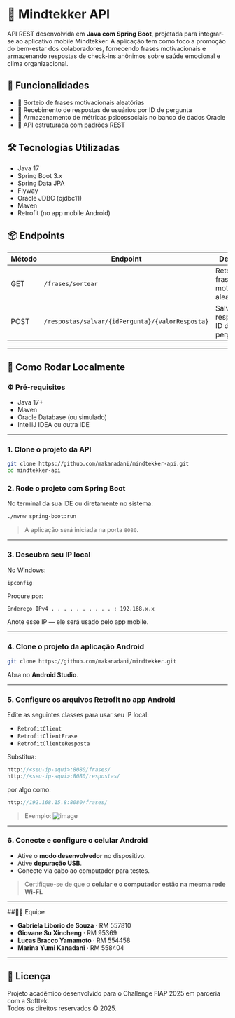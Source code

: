 
# 🧠 Mindtekker API

API REST desenvolvida em **Java com Spring Boot**, projetada para integrar-se ao aplicativo mobile Mindtekker. A aplicação tem como foco a promoção do bem-estar dos colaboradores, fornecendo frases motivacionais e armazenando respostas de check-ins anônimos sobre saúde emocional e clima organizacional.

## 🚀 Funcionalidades

- 🎯 Sorteio de frases motivacionais aleatórias
- 📝 Recebimento de respostas de usuários por ID de pergunta
- 🧠 Armazenamento de métricas psicossociais no banco de dados Oracle
- 🔐 API estruturada com padrões REST

## 🛠️ Tecnologias Utilizadas

- Java 17
- Spring Boot 3.x
- Spring Data JPA
- Flyway
- Oracle JDBC (ojdbc11)
- Maven
- Retrofit (no app mobile Android)

## 📦 Endpoints

| Método | Endpoint                                         | Descrição                                |
|--------|--------------------------------------------------|------------------------------------------|
| GET    | `/frases/sortear`                                | Retorna uma frase motivacional aleatória |
| POST   | `/respostas/salvar/{idPergunta}/{valorResposta}` | Salva uma resposta por ID de pergunta    |

---

## 🧪 Como Rodar Localmente

### ⚙️ Pré-requisitos

- Java 17+
- Maven
- Oracle Database (ou simulado)
- IntelliJ IDEA ou outra IDE

---

### 1. Clone o projeto da API

```bash
git clone https://github.com/makanadani/mindtekker-api.git
cd mindtekker-api
```

### 2. Rode o projeto com Spring Boot

No terminal da sua IDE ou diretamente no sistema:

```bash
./mvnw spring-boot:run
```

> A aplicação será iniciada na porta `8080`.

---

### 3. Descubra seu IP local

No Windows:

```bash
ipconfig
```

Procure por:

```
Endereço IPv4 . . . . . . . . . . : 192.168.x.x
```

Anote esse IP — ele será usado pelo app mobile.

---

### 4. Clone o projeto da aplicação Android

```bash
git clone https://github.com/makanadani/mindtekker.git
```

Abra no **Android Studio**.

---

### 5. Configure os arquivos Retrofit no app Android

Edite as seguintes classes para usar seu IP local:

- `RetrofitClient`
- `RetrofitClientFrase`
- `RetrofitClienteResposta`

Substitua:

```kotlin
http://<seu-ip-aqui>:8080/frases/
http://<seu-ip-aqui>:8080/respostas/
```

por algo como:

```kotlin
http://192.168.15.8:8080/frases/
```

> Exemplo:
![image](https://github.com/user-attachments/assets/3f2f7264-3a10-4fdc-add1-d4304d09652e)

---

### 6. Conecte e configure o celular Android

- Ative o **modo desenvolvedor** no dispositivo.
- Ative **depuração USB**.
- Conecte via cabo ao computador para testes.

> Certifique-se de que o **celular e o computador estão na mesma rede Wi-Fi.**

---

##👨‍💻 Equipe

- **Gabriela Liborio de Souza** · RM 557810
- **Giovane Su Xincheng** · RM 95369
- **Lucas Bracco Yamamoto** · RM 554458
- **Marina Yumi Kanadani** · RM 558404

---

## 📄 Licença

Projeto acadêmico desenvolvido para o Challenge FIAP 2025 em parceria com a Softtek.  
Todos os direitos reservados © 2025.
